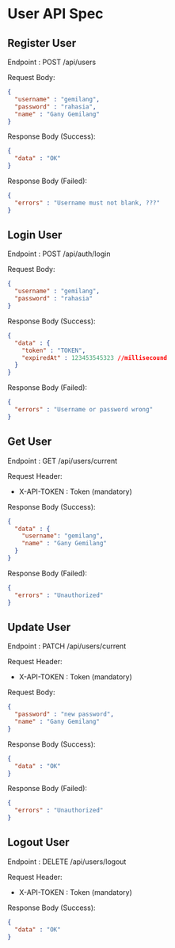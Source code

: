 # User API Spec

## Register User

Endpoint : POST /api/users

Request Body:

```json
{
  "username" : "gemilang",
  "password" : "rahasia",
  "name" : "Gany Gemilang"
}
```

Response Body (Success):

```json
{
  "data" : "OK"
}
```

Response Body (Failed):

```json
{
  "errors" : "Username must not blank, ???"
}
```

## Login User

Endpoint : POST /api/auth/login

Request Body:

```json
{
  "username" : "gemilang",
  "password" : "rahasia"
}
```

Response Body (Success):

```json
{
  "data" : {
    "token" : "TOKEN",
    "expiredAt" : 123453545323 //millisecound
  }
}
```

Response Body (Failed):

```json
{
  "errors" : "Username or password wrong"
}
```
## Get User
Endpoint : GET /api/users/current

Request Header:

- X-API-TOKEN : Token (mandatory)

Response Body (Success):

```json
{
  "data" : {
    "username": "gemilang",
    "name" : "Gany Gemilang"
  }
}
```

Response Body (Failed):

```json
{
  "errors" : "Unauthorized"
}
```

## Update User
Endpoint : PATCH /api/users/current

Request Header:

- X-API-TOKEN : Token (mandatory)

Request Body:

```json
{
  "password" : "new password",
  "name" : "Gany Gemilang"
}
```

Response Body (Success):

```json
{
  "data" : "OK"
}
```

Response Body (Failed):

```json
{
  "errors" : "Unauthorized"
}
```

## Logout User
Endpoint : DELETE /api/users/logout

Request Header:

- X-API-TOKEN : Token (mandatory)

Response Body (Success):

```json
{
  "data" : "OK"
}
```